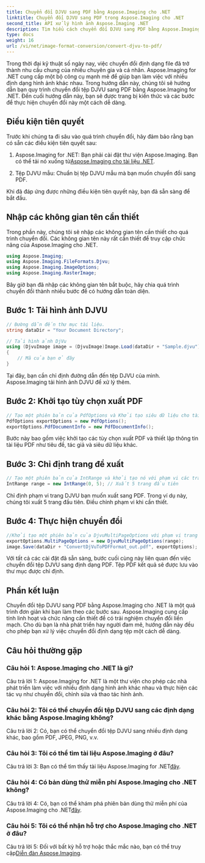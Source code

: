 ```yaml
---
title: Chuyển đổi DJVU sang PDF bằng Aspose.Imaging cho .NET
linktitle: Chuyển đổi DJVU sang PDF trong Aspose.Imaging cho .NET
second_title: API xử lý hình ảnh Aspose.Imaging .NET
description: Tìm hiểu cách chuyển đổi DJVU sang PDF bằng Aspose.Imaging cho .NET. Hãy làm theo hướng dẫn từng bước của chúng tôi để chuyển đổi liền mạch.
type: docs
weight: 16
url: /vi/net/image-format-conversion/convert-djvu-to-pdf/
---
```

Trong thời đại kỹ thuật số ngày nay, việc chuyển đổi định dạng file đã trở thành nhu cầu chung của nhiều chuyên gia và cá nhân. Aspose.Imaging for .NET cung cấp một bộ công cụ mạnh mẽ để giúp bạn làm việc với nhiều định dạng hình ảnh khác nhau. Trong hướng dẫn này, chúng tôi sẽ hướng dẫn bạn quy trình chuyển đổi tệp DJVU sang PDF bằng Aspose.Imaging for .NET. Đến cuối hướng dẫn này, bạn sẽ được trang bị kiến thức và các bước để thực hiện chuyển đổi này một cách dễ dàng.

## Điều kiện tiên quyết

Trước khi chúng ta đi sâu vào quá trình chuyển đổi, hãy đảm bảo rằng bạn có sẵn các điều kiện tiên quyết sau:

1.  Aspose.Imaging for .NET: Bạn phải cài đặt thư viện Aspose.Imaging. Bạn có thể tải nó xuống từ[Aspose.Imaging cho tài liệu .NET](https://reference.aspose.com/imaging/net/).

2. Tệp DJVU mẫu: Chuẩn bị tệp DJVU mẫu mà bạn muốn chuyển đổi sang PDF.

Khi đã đáp ứng được những điều kiện tiên quyết này, bạn đã sẵn sàng để bắt đầu.

## Nhập các không gian tên cần thiết

Trong phần này, chúng tôi sẽ nhập các không gian tên cần thiết cho quá trình chuyển đổi. Các không gian tên này rất cần thiết để truy cập chức năng của Aspose.Imaging cho .NET.

```csharp
using Aspose.Imaging;
using Aspose.Imaging.FileFormats.Djvu;
using Aspose.Imaging.ImageOptions;
using Aspose.Imaging.RasterImage;
```

Bây giờ bạn đã nhập các không gian tên bắt buộc, hãy chia quá trình chuyển đổi thành nhiều bước để có hướng dẫn toàn diện.

## Bước 1: Tải hình ảnh DJVU

```csharp
// Đường dẫn đến thư mục tài liệu.
string dataDir = "Your Document Directory";

// Tải hình ảnh DjVu
using (DjvuImage image = (DjvuImage)Image.Load(dataDir + "Sample.djvu"))
{
    // Mã của bạn ở đây
}
```

Tại đây, bạn cần chỉ định đường dẫn đến tệp DJVU của mình. Aspose.Imaging tải hình ảnh DJVU để xử lý thêm.

## Bước 2: Khởi tạo tùy chọn xuất PDF

```csharp
// Tạo một phiên bản của PdfOptions và Khởi tạo siêu dữ liệu cho tài liệu Pdf
PdfOptions exportOptions = new PdfOptions();
exportOptions.PdfDocumentInfo = new PdfDocumentInfo();
```

Bước này bao gồm việc khởi tạo các tùy chọn xuất PDF và thiết lập thông tin tài liệu PDF như tiêu đề, tác giả và siêu dữ liệu khác.

## Bước 3: Chỉ định trang để xuất

```csharp
// Tạo một phiên bản của IntRange và khởi tạo nó với phạm vi các trang DjVu sẽ được xuất
IntRange range = new IntRange(0, 5); // Xuất 5 trang đầu tiên
```

Chỉ định phạm vi trang DJVU bạn muốn xuất sang PDF. Trong ví dụ này, chúng tôi xuất 5 trang đầu tiên. Điều chỉnh phạm vi khi cần thiết.

## Bước 4: Thực hiện chuyển đổi

```csharp
//Khởi tạo một phiên bản của DjvuMultiPageOptions với phạm vi trang DjVu sẽ được xuất và Lưu kết quả ở định dạng PDF
exportOptions.MultiPageOptions = new DjvuMultiPageOptions(range);
image.Save(dataDir + "ConvertDjVuToPDFFormat_out.pdf", exportOptions);
```

Với tất cả các cài đặt đã sẵn sàng, bước cuối cùng này liên quan đến việc chuyển đổi tệp DJVU sang định dạng PDF. Tệp PDF kết quả sẽ được lưu vào thư mục được chỉ định.

## Phần kết luận

Chuyển đổi tệp DJVU sang PDF bằng Aspose.Imaging cho .NET là một quá trình đơn giản khi bạn làm theo các bước sau. Aspose.Imaging cung cấp tính linh hoạt và chức năng cần thiết để có trải nghiệm chuyển đổi liền mạch. Cho dù bạn là nhà phát triển hay người đam mê, hướng dẫn này đều cho phép bạn xử lý việc chuyển đổi định dạng tệp một cách dễ dàng.

## Câu hỏi thường gặp

### Câu hỏi 1: Aspose.Imaging cho .NET là gì?

Câu trả lời 1: Aspose.Imaging for .NET là một thư viện cho phép các nhà phát triển làm việc với nhiều định dạng hình ảnh khác nhau và thực hiện các tác vụ như chuyển đổi, chỉnh sửa và thao tác hình ảnh.

### Câu hỏi 2: Tôi có thể chuyển đổi tệp DJVU sang các định dạng khác bằng Aspose.Imaging không?

Câu trả lời 2: Có, bạn có thể chuyển đổi tệp DJVU sang nhiều định dạng khác, bao gồm PDF, JPEG, PNG, v.v.

### Câu hỏi 3: Tôi có thể tìm tài liệu Aspose.Imaging ở đâu?

 Câu trả lời 3: Bạn có thể tìm thấy tài liệu Aspose.Imaging for .NET[đây](https://reference.aspose.com/imaging/net/).

### Câu hỏi 4: Có bản dùng thử miễn phí Aspose.Imaging cho .NET không?

 Câu trả lời 4: Có, bạn có thể khám phá phiên bản dùng thử miễn phí của Aspose.Imaging cho .NET[đây](https://releases.aspose.com/).

### Câu hỏi 5: Tôi có thể nhận hỗ trợ cho Aspose.Imaging cho .NET ở đâu?

 Câu trả lời 5: Đối với bất kỳ hỗ trợ hoặc thắc mắc nào, bạn có thể truy cập[Diễn đàn Aspose.Imaging](https://forum.aspose.com/).